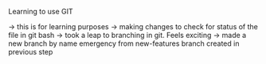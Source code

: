 Learning to use GIT

-> this is for learning purposes
-> making changes to check for status of the file in git bash
-> took a leap to branching in git. Feels exciting
-> made a new branch by name emergency from new-features branch created in previous step